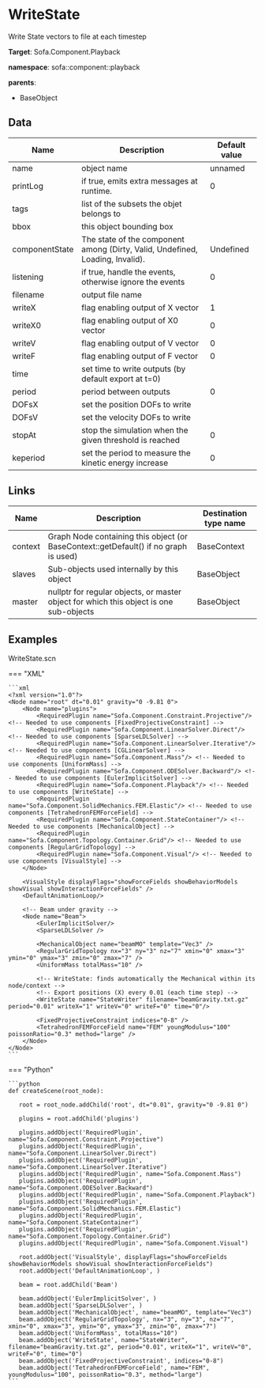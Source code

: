 # WriteState

Write State vectors to file at each timestep


__Target__: Sofa.Component.Playback

__namespace__: sofa::component::playback

__parents__:

- BaseObject

## Data

<table>
    <thead>
        <tr>
            <th>Name</th>
            <th>Description</th>
            <th>Default value</th>
        </tr>
    </thead>
    <tbody>
	<tr>
		<td>name</td>
		<td>
object name
		</td>
		<td>unnamed</td>
	</tr>
	<tr>
		<td>printLog</td>
		<td>
if true, emits extra messages at runtime.
		</td>
		<td>0</td>
	</tr>
	<tr>
		<td>tags</td>
		<td>
list of the subsets the objet belongs to
		</td>
		<td></td>
	</tr>
	<tr>
		<td>bbox</td>
		<td>
this object bounding box
		</td>
		<td></td>
	</tr>
	<tr>
		<td>componentState</td>
		<td>
The state of the component among (Dirty, Valid, Undefined, Loading, Invalid).
		</td>
		<td>Undefined</td>
	</tr>
	<tr>
		<td>listening</td>
		<td>
if true, handle the events, otherwise ignore the events
		</td>
		<td>0</td>
	</tr>
	<tr>
		<td>filename</td>
		<td>
output file name
		</td>
		<td></td>
	</tr>
	<tr>
		<td>writeX</td>
		<td>
flag enabling output of X vector
		</td>
		<td>1</td>
	</tr>
	<tr>
		<td>writeX0</td>
		<td>
flag enabling output of X0 vector
		</td>
		<td>0</td>
	</tr>
	<tr>
		<td>writeV</td>
		<td>
flag enabling output of V vector
		</td>
		<td>0</td>
	</tr>
	<tr>
		<td>writeF</td>
		<td>
flag enabling output of F vector
		</td>
		<td>0</td>
	</tr>
	<tr>
		<td>time</td>
		<td>
set time to write outputs (by default export at t=0)
		</td>
		<td></td>
	</tr>
	<tr>
		<td>period</td>
		<td>
period between outputs
		</td>
		<td>0</td>
	</tr>
	<tr>
		<td>DOFsX</td>
		<td>
set the position DOFs to write
		</td>
		<td></td>
	</tr>
	<tr>
		<td>DOFsV</td>
		<td>
set the velocity DOFs to write
		</td>
		<td></td>
	</tr>
	<tr>
		<td>stopAt</td>
		<td>
stop the simulation when the given threshold is reached
		</td>
		<td>0</td>
	</tr>
	<tr>
		<td>keperiod</td>
		<td>
set the period to measure the kinetic energy increase
		</td>
		<td>0</td>
	</tr>

</tbody>
</table>

## Links


| Name | Description | Destination type name |
| ---- | ----------- | --------------------- |
|context|Graph Node containing this object (or BaseContext::getDefault() if no graph is used)|BaseContext|
|slaves|Sub-objects used internally by this object|BaseObject|
|master|nullptr for regular objects, or master object for which this object is one sub-objects|BaseObject|

## Examples 

WriteState.scn

=== "XML"

    ```xml
    <?xml version="1.0"?>
    <Node name="root" dt="0.01" gravity="0 -9.81 0">
        <Node name="plugins">
            <RequiredPlugin name="Sofa.Component.Constraint.Projective"/> <!-- Needed to use components [FixedProjectiveConstraint] -->
            <RequiredPlugin name="Sofa.Component.LinearSolver.Direct"/> <!-- Needed to use components [SparseLDLSolver] -->
            <RequiredPlugin name="Sofa.Component.LinearSolver.Iterative"/> <!-- Needed to use components [CGLinearSolver] -->
            <RequiredPlugin name="Sofa.Component.Mass"/> <!-- Needed to use components [UniformMass] -->
            <RequiredPlugin name="Sofa.Component.ODESolver.Backward"/> <!-- Needed to use components [EulerImplicitSolver] -->
            <RequiredPlugin name="Sofa.Component.Playback"/> <!-- Needed to use components [WriteState] -->
            <RequiredPlugin name="Sofa.Component.SolidMechanics.FEM.Elastic"/> <!-- Needed to use components [TetrahedronFEMForceField] -->
            <RequiredPlugin name="Sofa.Component.StateContainer"/> <!-- Needed to use components [MechanicalObject] -->
            <RequiredPlugin name="Sofa.Component.Topology.Container.Grid"/> <!-- Needed to use components [RegularGridTopology] -->
            <RequiredPlugin name="Sofa.Component.Visual"/> <!-- Needed to use components [VisualStyle] -->
        </Node>
           
        <VisualStyle displayFlags="showForceFields showBehaviorModels showVisual showInteractionForceFields" />
        <DefaultAnimationLoop/>
    
        <!-- Beam under gravity -->
        <Node name="Beam">
            <EulerImplicitSolver/>                
            <SparseLDLSolver />
            
            <MechanicalObject name="beamMO" template="Vec3" />
            <RegularGridTopology nx="3" ny="3" nz="7" xmin="0" xmax="3" ymin="0" ymax="3" zmin="0" zmax="7" />
            <UniformMass totalMass="10" />
            
            <!-- WriteState: finds automatically the Mechanical within its node/context -->
            <!-- Export positions (X) every 0.01 (each time step) -->
            <WriteState name="StateWriter" filename="beamGravity.txt.gz" period="0.01" writeX="1" writeV="0" writeF="0" time="0"/>
    
            <FixedProjectiveConstraint indices="0-8" />
            <TetrahedronFEMForceField name="FEM" youngModulus="100" poissonRatio="0.3" method="large" />
        </Node>
    </Node>
    ```

=== "Python"

    ```python
    def createScene(root_node):

       root = root_node.addChild('root', dt="0.01", gravity="0 -9.81 0")

       plugins = root.addChild('plugins')

       plugins.addObject('RequiredPlugin', name="Sofa.Component.Constraint.Projective")
       plugins.addObject('RequiredPlugin', name="Sofa.Component.LinearSolver.Direct")
       plugins.addObject('RequiredPlugin', name="Sofa.Component.LinearSolver.Iterative")
       plugins.addObject('RequiredPlugin', name="Sofa.Component.Mass")
       plugins.addObject('RequiredPlugin', name="Sofa.Component.ODESolver.Backward")
       plugins.addObject('RequiredPlugin', name="Sofa.Component.Playback")
       plugins.addObject('RequiredPlugin', name="Sofa.Component.SolidMechanics.FEM.Elastic")
       plugins.addObject('RequiredPlugin', name="Sofa.Component.StateContainer")
       plugins.addObject('RequiredPlugin', name="Sofa.Component.Topology.Container.Grid")
       plugins.addObject('RequiredPlugin', name="Sofa.Component.Visual")

       root.addObject('VisualStyle', displayFlags="showForceFields showBehaviorModels showVisual showInteractionForceFields")
       root.addObject('DefaultAnimationLoop', )

       beam = root.addChild('Beam')

       beam.addObject('EulerImplicitSolver', )
       beam.addObject('SparseLDLSolver', )
       beam.addObject('MechanicalObject', name="beamMO", template="Vec3")
       beam.addObject('RegularGridTopology', nx="3", ny="3", nz="7", xmin="0", xmax="3", ymin="0", ymax="3", zmin="0", zmax="7")
       beam.addObject('UniformMass', totalMass="10")
       beam.addObject('WriteState', name="StateWriter", filename="beamGravity.txt.gz", period="0.01", writeX="1", writeV="0", writeF="0", time="0")
       beam.addObject('FixedProjectiveConstraint', indices="0-8")
       beam.addObject('TetrahedronFEMForceField', name="FEM", youngModulus="100", poissonRatio="0.3", method="large")
    ```

